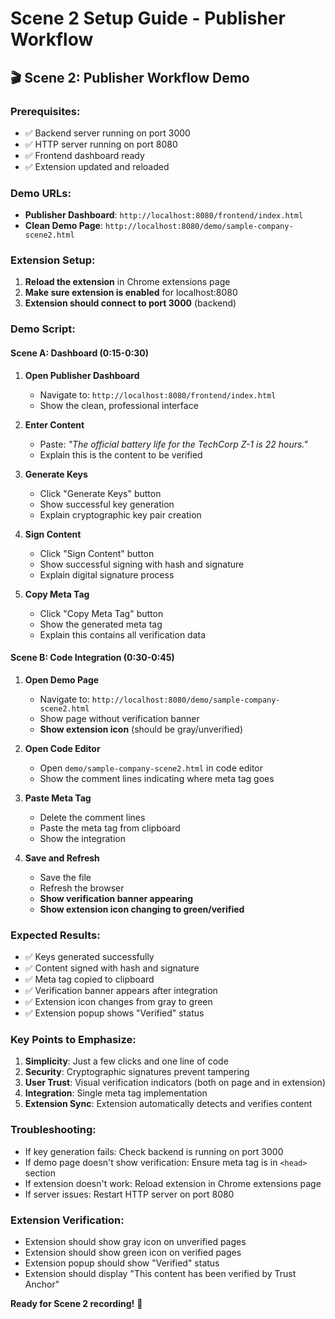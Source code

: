 # Scene 2 Setup Guide - Publisher Workflow

## 🎬 **Scene 2: Publisher Workflow Demo**

### **Prerequisites:**
- ✅ Backend server running on port 3000
- ✅ HTTP server running on port 8080
- ✅ Frontend dashboard ready
- ✅ Extension updated and reloaded

### **Demo URLs:**
- **Publisher Dashboard**: `http://localhost:8080/frontend/index.html`
- **Clean Demo Page**: `http://localhost:8080/demo/sample-company-scene2.html`

### **Extension Setup:**
1. **Reload the extension** in Chrome extensions page
2. **Make sure extension is enabled** for localhost:8080
3. **Extension should connect to port 3000** (backend)

### **Demo Script:**

#### **Scene A: Dashboard (0:15-0:30)**

1. **Open Publisher Dashboard**
   - Navigate to: `http://localhost:8080/frontend/index.html`
   - Show the clean, professional interface

2. **Enter Content**
   - Paste: *"The official battery life for the TechCorp Z-1 is 22 hours."*
   - Explain this is the content to be verified

3. **Generate Keys**
   - Click "Generate Keys" button
   - Show successful key generation
   - Explain cryptographic key pair creation

4. **Sign Content**
   - Click "Sign Content" button
   - Show successful signing with hash and signature
   - Explain digital signature process

5. **Copy Meta Tag**
   - Click "Copy Meta Tag" button
   - Show the generated meta tag
   - Explain this contains all verification data

#### **Scene B: Code Integration (0:30-0:45)**

1. **Open Demo Page**
   - Navigate to: `http://localhost:8080/demo/sample-company-scene2.html`
   - Show page without verification banner
   - **Show extension icon** (should be gray/unverified)

2. **Open Code Editor**
   - Open `demo/sample-company-scene2.html` in code editor
   - Show the comment lines indicating where meta tag goes

3. **Paste Meta Tag**
   - Delete the comment lines
   - Paste the meta tag from clipboard
   - Show the integration

4. **Save and Refresh**
   - Save the file
   - Refresh the browser
   - **Show verification banner appearing**
   - **Show extension icon changing to green/verified**

### **Expected Results:**
- ✅ Keys generated successfully
- ✅ Content signed with hash and signature
- ✅ Meta tag copied to clipboard
- ✅ Verification banner appears after integration
- ✅ Extension icon changes from gray to green
- ✅ Extension popup shows "Verified" status

### **Key Points to Emphasize:**
1. **Simplicity**: Just a few clicks and one line of code
2. **Security**: Cryptographic signatures prevent tampering
3. **User Trust**: Visual verification indicators (both on page and in extension)
4. **Integration**: Single meta tag implementation
5. **Extension Sync**: Extension automatically detects and verifies content

### **Troubleshooting:**
- If key generation fails: Check backend is running on port 3000
- If demo page doesn't show verification: Ensure meta tag is in `<head>` section
- If extension doesn't work: Reload extension in Chrome extensions page
- If server issues: Restart HTTP server on port 8080

### **Extension Verification:**
- Extension should show gray icon on unverified pages
- Extension should show green icon on verified pages
- Extension popup should show "Verified" status
- Extension should display "This content has been verified by Trust Anchor"

**Ready for Scene 2 recording!** 🎥 